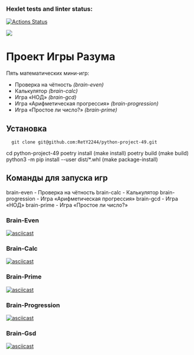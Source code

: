 ### Hexlet tests and linter status:
[![Actions Status](https://github.com/RetY2244/python-project-49/actions/workflows/hexlet-check.yml/badge.svg)](https://github.com/RetY2244/python-project-49/actions)

<a href="https://codeclimate.com/github/RetY2244/python-project-49/maintainability"><img src="https://api.codeclimate.com/v1/badges/60bb25d88783fc5688a8/maintainability" /></a>
<h1>Проект Игры Разума</h1>

Пять математических мини-игр:

 - Проверка на чётность *(brain-even)*
 - Калькулятор *(brain-calc)*
 - Игра «НОД» *(brain-gcd)*
 - Игра «Арифметическая прогрессия» *(brain-progression)*
 - Игра «Простое ли число?» *(brain-prime)*

## Установка

      git clone git@github.com:RetY2244/python-project-49.git

cd python-project-49
poetry install (make install)
poetry build (make build)
python3 -m pip install --user dist/*.whl (make package-install)

## Команды для запуска игр
brain-even - Проверка на чётность
brain-calc - Калькулятор
brain-progression - Игра «Арифметическая прогрессия»
brain-gcd - Игра «НОД»
brain-prime - Игра «Простое ли число?»

### Brain-Even
[![asciicast](https://asciinema.org/a/633217.svg)](https://asciinema.org/a/633217)
### Brain-Calc
[![asciicast](https://asciinema.org/a/633256.svg)](https://asciinema.org/a/633256)
### Brain-Prime
[![asciicast](https://asciinema.org/a/634325.svg)](https://asciinema.org/a/634325)
### Brain-Progression
[![asciicast](https://asciinema.org/a/633943.svg)](https://asciinema.org/a/633943)
### Brain-Gsd
[![asciicast](https://asciinema.org/a/633264.svg)](https://asciinema.org/a/633264)

